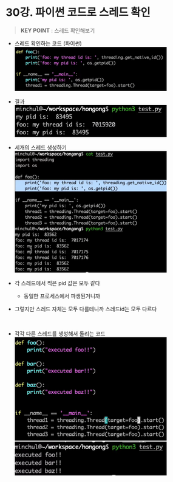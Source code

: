 # 30강. 파이썬 코드로 스레드 확인

> **KEY POINT** : 스레드 확인해보기

- 스레드 확인하는 코드 (파이썬) <br>
  <img alt="img_125.png" src="img2/img_125.png" width="400"/>


- 결과 <br>
  <img alt="img_126.png" src="img2/img_126.png" width="400"/>


- 세개의 스레드 생성하기 <br>
  <img alt="img_127.png" src="img2/img_127.png" width="400"/>

- 각 스레드에서 찍은 pid 값은 모두 같다
    - 동일한 프로세스에서 파생된거니까
- 그렇지만 스레드 자체는 모두 다를테니까 스레드id는 모두 다르다

<br>

- 각각 다른 스레드를 생성해서 돌리는 코드 <br>
  <img alt="img_128.png" src="img2/img_128.png" width="400"/>
  <img alt="img_129.png" src="img2/img_129.png" width="400"/>